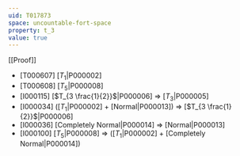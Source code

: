 ```yaml
---
uid: T017873
space: uncountable-fort-space
property: t_3
value: true
---
```

[[Proof]]

* [T000607] [$T_1$|P000002]
* [T000608] [$T_5$|P000008]
* [I000115] [$T_{3 \frac{1}{2}}$|P000006] => [$T_3$|P000005]
* [I000034] ([$T_1$|P000002] + [Normal|P000013]) => [$T_{3 \frac{1}{2}}$|P000006]
* [I000036] [Completely Normal|P000014] => [Normal|P000013]
* [I000100] [$T_5$|P000008] => ([$T_1$|P000002] + [Completely Normal|P000014])

